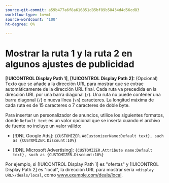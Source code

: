 ```yaml
---
source-git-commit: a59b477a6f8a616851d85bf89b58434d4d56cd83
workflow-type: tm+mt
source-wordcount: '100'
ht-degree: 0%

---
```

# Mostrar la ruta 1 y la ruta 2 en algunos ajustes de publicidad

**[!UICONTROL Display Path 1]**, **[!UICONTROL Display Path 2]:** (Opcional) Texto que se añade a la dirección URL para mostrar que se extrae automáticamente de la dirección URL final. Cada ruta va precedida en la dirección URL por una barra diagonal (`/`). Una ruta no puede contener una barra diagonal (`/`) o nueva línea (`\n`) caracteres. La longitud máxima de cada ruta es de 15 caracteres o 7 caracteres de doble byte.

Para insertar un personalizador de anuncios, utilice los siguientes formatos, donde `Default text` es un valor opcional que se inserta cuando el archivo de fuente no incluye un valor válido:

* [!DNL Google Ads]: `{CUSTOMIZER.AdCustomizerName:Default text}, such as {CUSTOMIZER.Discount:10%}`

* [!DNL Microsoft Advertising]: `{CUSTOMIZER.Attribute name:Default text}, such as {CUSTOMIZER.Discount:10%}`

Por ejemplo, si [!UICONTROL Display Path 1] es &quot;ofertas&quot; y [!UICONTROL Display Path 2] es &quot;local&quot;, la dirección URL para mostrar sería `<display URL>/deals/local`, como www.example.com/deals/local.
